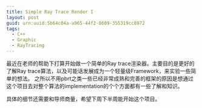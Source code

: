 ```yaml
---
title: Simple Ray Trace Render I 
layout: post
guid: urn:uuid:5b64c04a-a965-44f2-8609-355319cc8972
tags:
  - C++
  - Graphic
  - RayTracing
---
```


最近在老师的帮助下打算开始做一个简单的Ray trace渲染器。主要目的是更好的了解Ray trace算法，以及可能话发展成为一个轻量级Framework，来实验一些简单的想法。 之所以不用pbrt之类一些已经非常成熟和完善的框架的原因是想通过这个项目去对整个算法的implementation的个个方面都有一些了解和知识。

具体的细节还需要和导师商量，希望下周下半周能开始这个项目。


